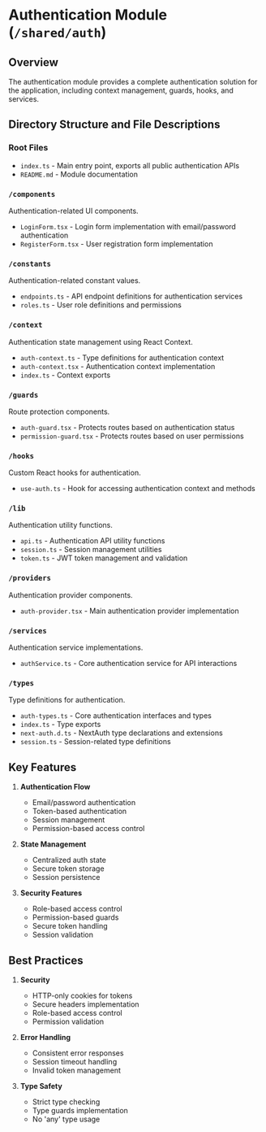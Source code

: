 # Authentication Module (`/shared/auth`)

## Overview
The authentication module provides a complete authentication solution for the application, including context management, guards, hooks, and services.

## Directory Structure and File Descriptions

### Root Files
- `index.ts` - Main entry point, exports all public authentication APIs
- `README.md` - Module documentation

### `/components`
Authentication-related UI components.
- `LoginForm.tsx` - Login form implementation with email/password authentication
- `RegisterForm.tsx` - User registration form implementation

### `/constants`
Authentication-related constant values.
- `endpoints.ts` - API endpoint definitions for authentication services
- `roles.ts` - User role definitions and permissions

### `/context`
Authentication state management using React Context.
- `auth-context.ts` - Type definitions for authentication context
- `auth-context.tsx` - Authentication context implementation
- `index.ts` - Context exports

### `/guards`
Route protection components.
- `auth-guard.tsx` - Protects routes based on authentication status
- `permission-guard.tsx` - Protects routes based on user permissions

### `/hooks`
Custom React hooks for authentication.
- `use-auth.ts` - Hook for accessing authentication context and methods

### `/lib`
Authentication utility functions.
- `api.ts` - Authentication API utility functions
- `session.ts` - Session management utilities
- `token.ts` - JWT token management and validation

### `/providers`
Authentication provider components.
- `auth-provider.tsx` - Main authentication provider implementation

### `/services`
Authentication service implementations.
- `authService.ts` - Core authentication service for API interactions

### `/types`
Type definitions for authentication.
- `auth-types.ts` - Core authentication interfaces and types
- `index.ts` - Type exports
- `next-auth.d.ts` - NextAuth type declarations and extensions
- `session.ts` - Session-related type definitions

## Key Features

1. **Authentication Flow**
   - Email/password authentication
   - Token-based authentication
   - Session management
   - Permission-based access control

2. **State Management**
   - Centralized auth state
   - Secure token storage
   - Session persistence

3. **Security Features**
   - Role-based access control
   - Permission-based guards
   - Secure token handling
   - Session validation

## Best Practices

1. **Security**
   - HTTP-only cookies for tokens
   - Secure headers implementation
   - Role-based access control
   - Permission validation

2. **Error Handling**
   - Consistent error responses
   - Session timeout handling
   - Invalid token management

3. **Type Safety**
   - Strict type checking
   - Type guards implementation
   - No 'any' type usage
